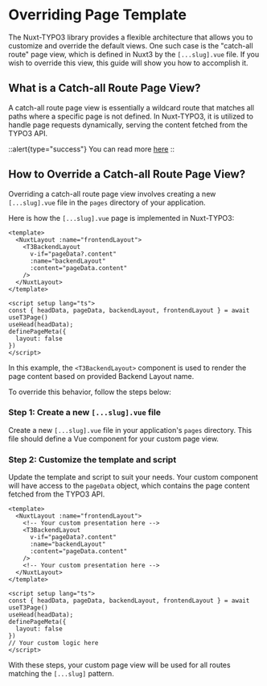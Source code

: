 # Overriding Page Template

The Nuxt-TYPO3 library provides a flexible architecture that allows you to customize and override the default views. One such case is the "catch-all route" page view, which is defined in Nuxt3 by the `[...slug].vue` file. If you wish to override this view, this guide will show you how to accomplish it.

## What is a Catch-all Route Page View?

A catch-all route page view is essentially a wildcard route that matches all paths where a specific page is not defined. In Nuxt-TYPO3, it is utilized to handle page requests dynamically, serving the content fetched from the TYPO3 API.


::alert{type="success"}
You can read more [here](https://nuxt.com/docs/guide/directory-structure/pages#catch-all-route)
::


## How to Override a Catch-all Route Page View?

Overriding a catch-all route page view involves creating a new `[...slug].vue` file in the `pages` directory of your application.

Here is how the `[...slug].vue` page is implemented in Nuxt-TYPO3:

```vue
<template>
  <NuxtLayout :name="frontendLayout">
    <T3BackendLayout
      v-if="pageData?.content"
      :name="backendLayout"
      :content="pageData.content"
    />
  </NuxtLayout>
</template>

<script setup lang="ts">
const { headData, pageData, backendLayout, frontendLayout } = await useT3Page()
useHead(headData);
definePageMeta({
  layout: false
})
</script>
```

In this example, the `<T3BackendLayout>` component is used to render the page content based on provided Backend Layout name.

To override this behavior, follow the steps below:

### Step 1: Create a new `[...slug].vue` file

Create a new `[...slug].vue` file in your application's `pages` directory. This file should define a Vue component for your custom page view.

### Step 2: Customize the template and script

Update the template and script to suit your needs. Your custom component will have access to the `pageData` object, which contains the page content fetched from the TYPO3 API.

```vue
<template>
  <NuxtLayout :name="frontendLayout">
    <!-- Your custom presentation here -->
    <T3BackendLayout
      v-if="pageData?.content"
      :name="backendLayout"
      :content="pageData.content"
    />
    <!-- Your custom presentation here -->
  </NuxtLayout>
</template>

<script setup lang="ts">
const { headData, pageData, backendLayout, frontendLayout } = await useT3Page()
useHead(headData);
definePageMeta({
  layout: false
})
// Your custom logic here
</script>
```

With these steps, your custom page view will be used for all routes matching the `[...slug]` pattern.


